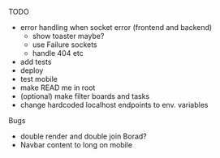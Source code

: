 TODO

- error handling when socket error (frontend and backend)
  - show toaster maybe?
  - use Failure sockets
  - handle 404 etc
- add tests
- deploy
- test mobile
- make READ me in root
- (optional) make filter boards and tasks
- change hardcoded localhost endpoints to env. variables

Bugs

- double render and double join Borad?
- Navbar content to long on mobile

